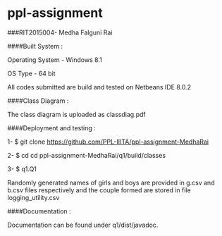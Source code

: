 # ppl-assignment
###RIT2015004- Medha Falguni Rai


####Built System :

Operating System - Windows 8.1

OS Type - 64 bit

All codes submitted are build and tested on Netbeans IDE 8.0.2


####Class Diagram :

The class diagram is uploaded as classdiag.pdf


####Deployment and testing :

1- $ git clone https://github.com/PPL-IIITA/ppl-assignment-MedhaRai

2- $ cd cd ppl-assignment-MedhaRai/q1/build/classes

3- $ q1.Q1

Randomly generated names of girls and boys are provided in g.csv and b.csv files respectively and the couple formed are stored in file logging_utility.csv


####Documentation :

Documentation can be found under q1/dist/javadoc.
